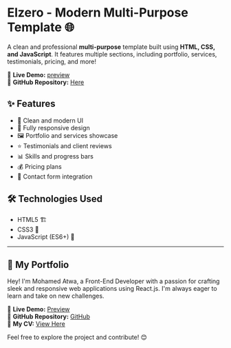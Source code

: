 # Elzero - Modern Multi-Purpose Template 🌐  

A clean and professional **multi-purpose** template built using **HTML, CSS, and JavaScript**. It features multiple sections, including portfolio, services, testimonials, pricing, and more!  

🚀 **Live Demo:** [preview](https://elzero-atwa.netlify.app)  
📂 **GitHub Repository:** [Here](https://mo-atwa.github.io/Elzero/)

## ✨ Features  
- 🎨 Clean and modern UI  
- 📱 Fully responsive design  
- 🖼️ Portfolio and services showcase  
- ⭐ Testimonials and client reviews  
- 📊 Skills and progress bars  
- 💰 Pricing plans  
- 📩 Contact form integration  

## 🛠 Technologies Used  
- HTML5 🏗️  
- CSS3 🎨  
- JavaScript (ES6+) 🚀  

------

## 🌟 My Portfolio  

Hey! I'm Mohamed Atwa, a Front-End Developer with a passion for crafting sleek and responsive web applications using React.js. I'm always eager to learn and take on new challenges.  

🚀 **Live Demo:** [Preview](https://atwa-portfolio.netlify.app)  
📂 **GitHub Repository:** [GitHub](https://github.com/mo-atwa/My-Portfolio)  
📄 **My CV:** [View Here](https://drive.google.com/file/d/1oH9P8n6Gb4Hv0qNAXYkjiC-fvSW14jEb/view?usp=sharing)  

Feel free to explore the project and contribute! 😊  
